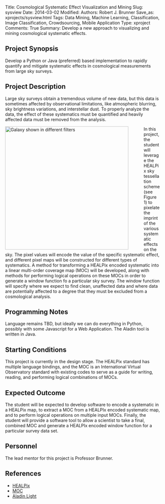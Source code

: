 Title: Cosmological Systematic Effect Visualization and Mining
Slug: sysview
Date: 2014-03-02
Modified: 
Authors: Robert J. Brunner
Save_as: xprojects/sysview.html
Tags: Data Mining, Machine Learning, Classification, Image Classification, Crowdsourcing, Mobile Application 
Type: xproject
Comments: True
Summary: Develop a new approach to visualizing and mining cosmological systematic effects.

## Project Synopsis

Develop a Python or Java (preferred) based implementation to
rapidly quantify and mitigate systematic effects in cosmological
measurements from large sky surveys.

## Project Description

Large sky surveys obtain a tremendous volume of new data, but
this data is sometimes affected by observational limitations, like
atmospheric blurring, sky brightness variations, and interstellar dust.
To properly analyze the data, the effect of these systematics must be
quantified and heavily affected data must be removed from the analysis.

<img src="{filename}/static/images/map.png"
alt="Galaxy shown in different filters"
width="400px" height="auto" align="left"
display="block" style="margin-right: 50px;" />


In this project, the student will leverage the HEALPix sky tessellation
scheme (see Figure 1) to pixelate the imprint of the various systematic effects on the
sky. The pixel values will encode the value of the specific systematic
effect, and different pixel maps will be constructed for different types
of systematics. A method for transforming a HEALPix encoded systematic
into a linear multi-order coverage map (MOC) will be developed, along
with methods for performing logical operations on these MOCs in order to
generate a window function fo a particular sky survey. The window
function will specify where we expect to find clean, unaffected data and
where data are potentially affected to a degree that they must be
excluded from a cosmological analysis.

## Programming Notes

Language remains TBD, but ideally we can do everything in Python,
possibly with some Javascript for a Web Application. The Aladin tool is
written in Java.

## Starting Conditions

This project is currently in the design stage. The HEALPix standard has multiple language
bindings, and the MOC is an International Virtual Observatory standard
with existing codes to serve as a guide for writing, reading, and
performing logical combinations of MOCs.

## Expected Outcome

The student will be expected to develop software to
encode a systematic in a HEALPix map, to extract a MOC from a HEALPIx
encoded systematic map, and to perform logical operations on multiple
input MOCs. Finally, the student will provide a software tool to allow a
scientist to take a final, combined MOC and generate a HEALPIx encoded
window function for a particular survey data set.

## Personnel

The lead mentor for this project is Professor Brunner.

## References

- [HEALPix](http://healpix.jpl.nasa.gov)
- [MOC](http://www.ivoa.net/documents/MOC/)
- [Aladin Light](http://aladin.u-strasbg.fr/AladinLite/)

